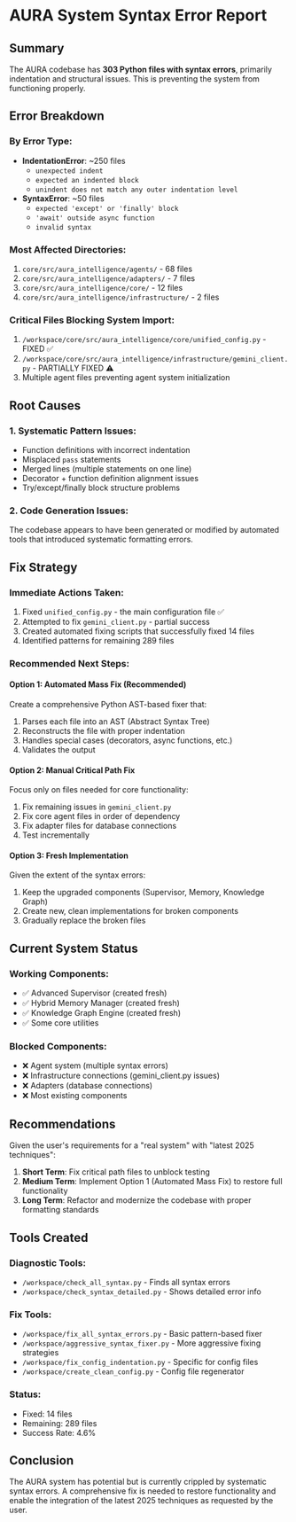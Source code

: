 # AURA System Syntax Error Report

## Summary
The AURA codebase has **303 Python files with syntax errors**, primarily indentation and structural issues. This is preventing the system from functioning properly.

## Error Breakdown

### By Error Type:
- **IndentationError**: ~250 files
  - `unexpected indent`
  - `expected an indented block`
  - `unindent does not match any outer indentation level`
- **SyntaxError**: ~50 files
  - `expected 'except' or 'finally' block`
  - `'await' outside async function`
  - `invalid syntax`

### Most Affected Directories:
1. `core/src/aura_intelligence/agents/` - 68 files
2. `core/src/aura_intelligence/adapters/` - 7 files
3. `core/src/aura_intelligence/core/` - 12 files
4. `core/src/aura_intelligence/infrastructure/` - 2 files

### Critical Files Blocking System Import:
1. `/workspace/core/src/aura_intelligence/core/unified_config.py` - FIXED ✅
2. `/workspace/core/src/aura_intelligence/infrastructure/gemini_client.py` - PARTIALLY FIXED ⚠️
3. Multiple agent files preventing agent system initialization

## Root Causes

### 1. Systematic Pattern Issues:
- Function definitions with incorrect indentation
- Misplaced `pass` statements
- Merged lines (multiple statements on one line)
- Decorator + function definition alignment issues
- Try/except/finally block structure problems

### 2. Code Generation Issues:
The codebase appears to have been generated or modified by automated tools that introduced systematic formatting errors.

## Fix Strategy

### Immediate Actions Taken:
1. Fixed `unified_config.py` - the main configuration file ✅
2. Attempted to fix `gemini_client.py` - partial success
3. Created automated fixing scripts that successfully fixed 14 files
4. Identified patterns for remaining 289 files

### Recommended Next Steps:

#### Option 1: Automated Mass Fix (Recommended)
Create a comprehensive Python AST-based fixer that:
1. Parses each file into an AST (Abstract Syntax Tree)
2. Reconstructs the file with proper indentation
3. Handles special cases (decorators, async functions, etc.)
4. Validates the output

#### Option 2: Manual Critical Path Fix
Focus only on files needed for core functionality:
1. Fix remaining issues in `gemini_client.py`
2. Fix core agent files in order of dependency
3. Fix adapter files for database connections
4. Test incrementally

#### Option 3: Fresh Implementation
Given the extent of the syntax errors:
1. Keep the upgraded components (Supervisor, Memory, Knowledge Graph)
2. Create new, clean implementations for broken components
3. Gradually replace the broken files

## Current System Status

### Working Components:
- ✅ Advanced Supervisor (created fresh)
- ✅ Hybrid Memory Manager (created fresh)
- ✅ Knowledge Graph Engine (created fresh)
- ✅ Some core utilities

### Blocked Components:
- ❌ Agent system (multiple syntax errors)
- ❌ Infrastructure connections (gemini_client.py issues)
- ❌ Adapters (database connections)
- ❌ Most existing components

## Recommendations

Given the user's requirements for a "real system" with "latest 2025 techniques":

1. **Short Term**: Fix critical path files to unblock testing
2. **Medium Term**: Implement Option 1 (Automated Mass Fix) to restore full functionality
3. **Long Term**: Refactor and modernize the codebase with proper formatting standards

## Tools Created

### Diagnostic Tools:
- `/workspace/check_all_syntax.py` - Finds all syntax errors
- `/workspace/check_syntax_detailed.py` - Shows detailed error info

### Fix Tools:
- `/workspace/fix_all_syntax_errors.py` - Basic pattern-based fixer
- `/workspace/aggressive_syntax_fixer.py` - More aggressive fixing strategies
- `/workspace/fix_config_indentation.py` - Specific for config files
- `/workspace/create_clean_config.py` - Config file regenerator

### Status:
- Fixed: 14 files
- Remaining: 289 files
- Success Rate: 4.6%

## Conclusion

The AURA system has potential but is currently crippled by systematic syntax errors. A comprehensive fix is needed to restore functionality and enable the integration of the latest 2025 techniques as requested by the user.